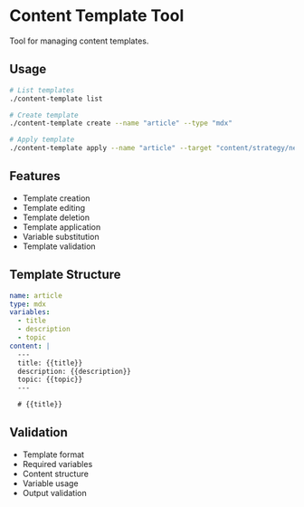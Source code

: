 # Content Template Tool

Tool for managing content templates.

## Usage

```bash
# List templates
./content-template list

# Create template
./content-template create --name "article" --type "mdx"

# Apply template
./content-template apply --name "article" --target "content/strategy/new-article"
```

## Features

- Template creation
- Template editing
- Template deletion
- Template application
- Variable substitution
- Template validation

## Template Structure

```yaml
name: article
type: mdx
variables:
  - title
  - description
  - topic
content: |
  ---
  title: {{title}}
  description: {{description}}
  topic: {{topic}}
  ---

  # {{title}}
```

## Validation

- Template format
- Required variables
- Content structure
- Variable usage
- Output validation
